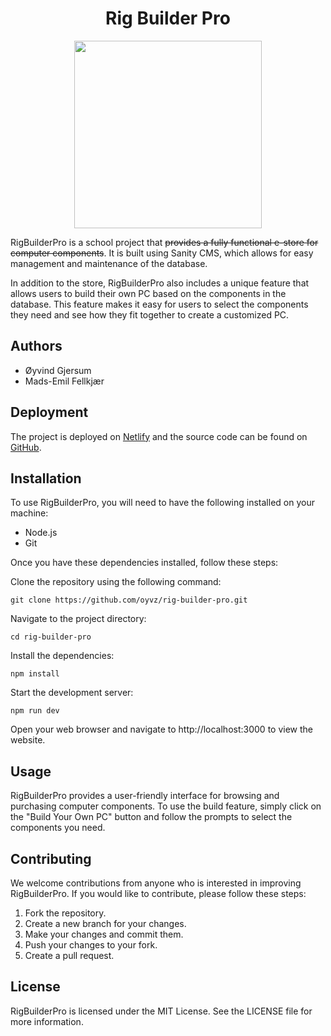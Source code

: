 <h1 align="center">Rig Builder Pro</h1>

<p align="center">
    <img width="300" src="https://user-images.githubusercontent.com/110482909/226166288-db7769c3-10fe-44f0-85a6-5db1835897ce.png">
</p>


RigBuilderPro is a school project that ~~provides a fully functional e-store for computer components~~. It is built using Sanity CMS, which allows for easy management and maintenance of the database.

In addition to the store, RigBuilderPro also includes a unique feature that allows users to build their own PC based on the components in the database. This feature makes it easy for users to select the components they need and see how they fit together to create a customized PC.

## Authors
- Øyvind Gjersum
- Mads-Emil Fellkjær

## Deployment
The project is deployed on [Netlify](https://rigbuilderpro.netlify.app) and the source code can be found on [GitHub](https://github.com/0yvz/Rig-Builder-Pro).

## Installation
To use RigBuilderPro, you will need to have the following installed on your machine:

* Node.js
* Git


Once you have these dependencies installed, follow these steps:

Clone the repository using the following command:

```
git clone https://github.com/oyvz/rig-builder-pro.git
```

Navigate to the project directory:

```
cd rig-builder-pro
```

Install the dependencies:

```
npm install
```

Start the development server:

```
npm run dev
```

Open your web browser and navigate to http://localhost:3000 to view the website.

## Usage
RigBuilderPro provides a user-friendly interface for browsing and purchasing computer components. To use the build feature, simply click on the "Build Your Own PC" button and follow the prompts to select the components you need.

## Contributing
We welcome contributions from anyone who is interested in improving RigBuilderPro. If you would like to contribute, please follow these steps:

1. Fork the repository.
2. Create a new branch for your changes.
3. Make your changes and commit them.
4. Push your changes to your fork.
5. Create a pull request.

## License
RigBuilderPro is licensed under the MIT License. See the LICENSE file for more information.
